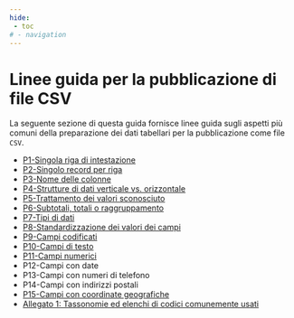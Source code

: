 ```yaml
---
hide:
 - toc
# - navigation
---
```


# Linee guida per la pubblicazione di file CSV

La seguente sezione di questa guida fornisce linee guida sugli aspetti più comuni della preparazione dei dati tabellari per la pubblicazione come file `CSV`.

- [P1-Singola riga di intestazione](P01_unica_riga_intestazione.md)
- [P2-Singolo record per riga](P02_singolo_record_riga.md)
- [P3-Nome delle colonne](P03_denominazione_colonne.md)
- [P4-Strutture di dati verticale vs. orizzontale](P04_strutture_dati_verticale_orizzontale.md)
- [P5-Trattamento dei valori sconosciuto](P05_trattamento_valori_sconosciuti.md)
- [P6-Subtotali, totali o raggruppamento](P06_subtotali_totali_raggruppamenti.md)
- [P7-Tipi di dati](P07_tipi_dati.md)
- [P8-Standardizzazione dei valori dei campi](P08_standardizzazione_valori_campi.md)
- [P9-Campi codificati](P09_campi_codificati.md)
- [P10-Campi di testo](P10_campi_tipo_testo.md)
- [P11-Campi numerici](P11_campi_tipo_numerico.md)
- P12-Campi con date
- P13-Campi con numeri di telefono
- P14-Campi con indirizzi postali
- [P15-Campi con coordinate geografiche](P15_campi_con_coordinate_geografiche.md)
- [Allegato 1: Tassonomie ed elenchi di codici comunemente usati](Allegato1_tassonomie_elenchi_codici.md)

